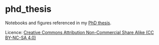 # phd_thesis

Notebooks and figures referenced in my [PhD thesis](https://qmro.qmul.ac.uk/xmlui/handle/123456789/36696). 

Licence: [Creative Commons Attribution Non-Commercial Share Alike (CC BY-NC-SA 4.0)](https://creativecommons.org/licenses/by-nc-sa/4.0/) 
